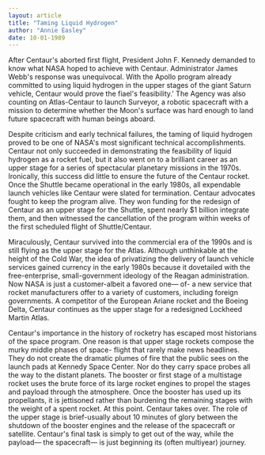 ```yaml
---
layout: article
title: "Taming Liquid Hydrogen"
author: "Annie Easley"
date: 10-01-1989
---
```

<!-- 
 Twitter [link](http://example.com).
 <<<   No space between ] and (  >>> -->

After Centaur's aborted first flight, President John F. Kennedy demanded to know what NASA hoped
to achieve with Centaur. Administrator James Webb's response was unequivocal. With the
Apollo program already committed to using liquid hydrogen in the upper stages of the giant
Saturn vehicle, Centaur would prove the fiael's feasibility.' The Agency was also counting on
Atlas-Centaur to launch Surveyor, a robotic spacecraft with a mission to determine whether the
Moon's surface was hard enough to land future spacecraft with human beings aboard.

Despite criticism and early technical failures, the taming of liquid hydrogen proved to
be one of NASA's most significant technical accomplishments. Centaur not only
succeeded in demonstrating the feasibility of liquid hydrogen as a rocket fuel, but it also
went on to a brilliant career as an upper stage for a series of spectacular planetary missions
in the 1970s. Ironically, this success did little to ensure the future of the Centaur rocket.
Once the Shuttle became operational in the early 1980s, all expendable launch vehicles
like Centaur were slated for termination. Centaur advocates fought to keep the program
alive. They won funding for the redesign of Centaur as an upper stage for the Shuttle, spent
nearly $1 billion integrate them, and then witnessed the cancellation of the program within
weeks of the first scheduled flight of Shuttle/Centaur.

Miraculously, Centaur survived into the commercial era of the 1990s and is still flying as
the upper stage for the Atlas. Although unthinkable at the height of the Cold War, the idea of
privatizing the delivery of launch vehicle services gained currency in the early 1980s because it
dovetailed with the free-enterprise, small-government ideology of the Reagan administration.
Now NASA is just a customer-albeit a favored one— of- a new service that rocket manufacturers
offer to a variety of customers, including foreign governments. A competitor of the European
Ariane rocket and the Boeing Delta, Centaur continues as the upper stage for a redesigned
Lockheed Martin Atlas.

Centaur's importance in the history of rocketry has escaped most historians of the space
program. One reason is that upper stage rockets compose the murky middle phases of space-
flight that rarely make news headlines. They do not create the dramatic plumes of fire that the
public sees on the launch pads at Kennedy Space Center. Nor do they carry space probes all the
way to the distant planets. The booster or first stage of a multistage rocket uses the brute force
of its large rocket engines to propel the stages and payload through the atmosphere. Once the
booster has used up its propellants, it is jettisoned rather than burdening the remaining stages
with the weight of a spent rocket. At this point. Centaur takes over. The role of the upper stage
is brief-usually about 10 minutes of glory between the shutdown of the booster engines and the
release of the spacecraft or satellite. Centaur's final task is simply to get out of the way, while the
payload— the spacecraft— is just beginning its (often multiyear) journey.
